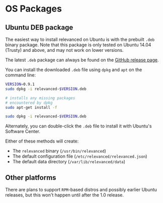 # OS Packages

## Ubuntu DEB package

The easiest way to install relevanced on Ubuntu is with the prebuilt `.deb` binary package.  Note that this package is only tested on Ubuntu 14.04 (Trusty) and above, and may not work on lower versions.

The latest `.deb` package can always be found on the [GitHub release page](https://github.com/scivey/relevanced/releases).

You can install the downloaded `.deb` file using `dpkg` and `apt` on the command line:
```bash
VERSION=0.9.1
sudo dpkg -i relevanced-$VERSION.deb

# installs any missing packages
# encountered by dpkg
sudo apt-get install -f

sudo dpkg -i relevanced-$VERSION.deb
```

Alternately, you can double-click the `.deb` file to install it with Ubuntu's Software Center.

Either of these methods will create:

- The `relevanced` binary (`/usr/bin/relevanced`)
- The default configuration file (`/etc/relevanced/relevanced.json`)
- The default data directory (`/var/lib/relevanced/data`)

## Other platforms
There are plans to support `RPM`-based distros and possibly earlier Ubuntu releases, but this won't happen until after the 1.0 release.
